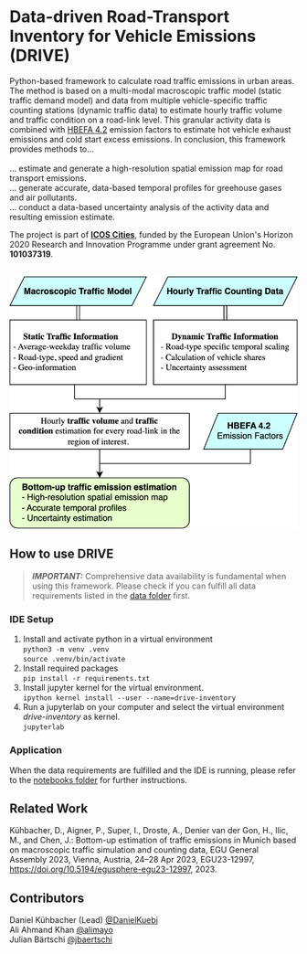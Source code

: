 # Data-driven Road-Transport Inventory for Vehicle Emissions (DRIVE)<br>

Python-based framework to calculate road traffic emissions in urban areas. The method is based on a multi-modal macroscopic traffic model (static traffic demand model) and data from multiple vehicle-specific traffic counting stations (dynamic traffic data) to estimate hourly traffic volume and traffic condition on a road-link level. This granular activity data is combined with [HBEFA 4.2](https://www.hbefa.net/) emission factors to estimate hot vehicle exhaust emissions and cold start excess emissions.
In conclusion, this framework provides methods to...<br><br>
... estimate and generate a high-resolution spatial emission map for road transport emissions.<br>
... generate accurate, data-based temporal profiles for greehouse gases and air pollutants.<br>
... conduct a data-based uncertainty analysis of the activity data and resulting emission estimate.

The project is part of [**ICOS Cities**](https://www.icos-cp.eu/projects/icos-cities), funded by the European Union's Horizon 2020 Research and Innovation Programme under grant agreement No. **101037319**.

<br>

<img src="./docs/img/method_overview.svg">

## How to use DRIVE

> **_IMPORTANT:_** Comprehensive data availability is fundamental when using this framework. Please check if you can fulfill all data requirements listed in the [data folder](/data/README.md) first. <br>


### IDE Setup
1. Install and activate python in a virtual environment<br>
``python3 -m venv .venv``<br>
``source .venv/bin/activate``
2. Install required packages<br>
``pip install -r requirements.txt``
3. Install jupyter kernel for the virtual environment.<br>
``ipython kernel install --user --name=drive-inventory``
4. Run a jupyterlab on your computer and select the virtual environment *drive-inventory* as kernel.<br>
``jupyterlab``

### Application
When the data requirements are fulfilled and the IDE is running, please refer to the [notebooks folder](/notebooks/README.md) for further instructions.<br>


## Related Work
Kühbacher, D., Aigner, P., Super, I., Droste, A., Denier van der Gon, H., Ilic, M., and Chen, J.: Bottom-up estimation of traffic emissions in Munich based on macroscopic traffic simulation and counting data, EGU General Assembly 2023, Vienna, Austria, 24–28 Apr 2023, EGU23-12997, https://doi.org/10.5194/egusphere-egu23-12997, 2023.

## Contributors
Daniel Kühbacher (Lead) [@DanielKuebi](https://github.com/DanielKuebi)<br>
Ali Ahmand Khan [@alimayo](https://github.com/orgs/tum-esm/people/alimayo)<br>
Julian Bärtschi [@jbaertschi](https://github.com/jbaertschi)
